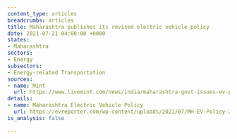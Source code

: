 ```yaml
---
content_type: articles
breadcrumbs: articles
title: Maharashtra publishes its revised electric vehicle policy
date: 2021-07-21 04:00:00 +0000
states:
- Maharashtra
sectors:
- Energy
subsectors:
- Energy-related Transportation
sources:
- name: Mint
  url: https://www.livemint.com/news/india/maharashtra-govt-issues-ev-policy-aims-to-make-10-of-new-vehicle-registrations-under-electric-11626178528769.html
details:
- name: Maharashtra Electric Vehicle Policy
  url: https://evreporter.com/wp-content/uploads/2021/07/MH-EV-Policy-2021.pdf
is_analysis: false

---
```

